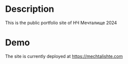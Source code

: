 # Description
This is the public portfolio site of НЧ Мечталище 2024

# Demo
The site is currently deployed at https://mechtalishte.com
